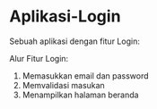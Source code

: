 # Aplikasi-Login
Sebuah aplikasi dengan fitur Login:

Alur Fitur Login:
1. Memasukkan email dan password
2. Memvalidasi masukan
3. Menampilkan halaman beranda
